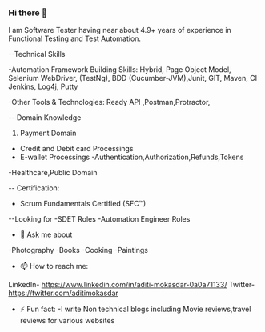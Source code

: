 ### Hi there 👋
 I am Software Tester having near about 4.9+ years of experience in Functional Testing and Test Automation.
 
 
 --Technical Skills
 
-Automation Framework Building Skills:
Hybrid, Page Object Model, Selenium WebDriver, (TestNg), BDD (Cucumber-JVM),Junit, GIT, Maven, CI Jenkins, Log4j, Putty


-Other Tools & Technologies:
Ready API ,Postman,Protractor,

-- Domain Knowledge
1. Payment Domain
 - Credit and Debit card Processings
 - E-wallet Processings
  -Authentication,Authorization,Refunds,Tokens
 
 -Healthcare,Public Domain


-- Certification:
- Scrum Fundamentals Certified (SFC™)

--Looking for
-SDET Roles
-Automation Engineer Roles

- 💬 Ask me about

-Photography
-Books
-Cooking 
-Paintings

- 📫 How to reach me:

LinkedIn- https://www.linkedin.com/in/aditi-mokasdar-0a0a71133/
Twitter-  https://twitter.com/aditimokasdar


- ⚡ Fun fact: 
 -I write Non technical blogs including Movie reviews,travel reviews for various websites


